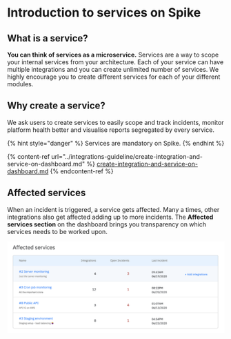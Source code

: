 # Introduction to services on Spike

## **What is a service?**

**You can think of services as a microservice.** Services are a way to scope your internal services from your architecture. Each of your service can have multiple integrations and you can create unlimited number of services. We highly encourage you to create different services for each of your different modules.

## Why create a service?

We ask users to create services to easily scope and track incidents, monitor platform health better and visualise reports segregated by every service.

{% hint style="danger" %}
Services are mandatory on Spike.
{% endhint %}

{% content-ref url="../integrations-guideline/create-integration-and-service-on-dashboard.md" %}
[create-integration-and-service-on-dashboard.md](../integrations-guideline/create-integration-and-service-on-dashboard.md)
{% endcontent-ref %}

## Affected services

When an incident is triggered, a service gets affected. Many a times, other integrations also get affected adding up to more incidents. The **Affected services section** on the dashboard brings you transparency on which services needs to be worked upon.

![Affected services on Spike](<../.gitbook/assets/Screenshot 2020-06-24 at 10.37.32 AM.png>)
